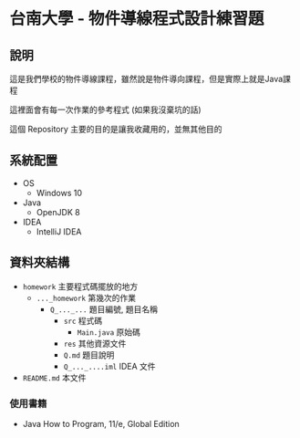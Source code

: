 # 台南大學 - 物件導線程式設計練習題
##  說明

這是我們學校的物件導線課程，雖然說是物件導向課程，但是實際上就是Java課程

這裡面會有每一次作業的參考程式 (如果我沒棄坑的話)

這個 Repository 主要的目的是讓我收藏用的，並無其他目的



## 系統配置

* OS
  * Windows 10
* Java
  * OpenJDK 8
* IDEA
  * IntelliJ IDEA



## 資料夾結構

* `homework`  主要程式碼擺放的地方
  * `..._homework`  第幾次的作業
    * `Q_..._...` 題目編號, 題目名稱
      * `src`  程式碼
        * `Main.java` 原始碼
      * `res`  其他資源文件
      * `Q.md` 題目說明
      * `Q_..._....iml` IDEA 文件
* `README.md` 本文件



### 使用書籍

* Java How to Program, 11/e, Global Edition
